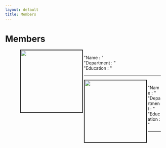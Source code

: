 ```yaml
---
layout: default
title: Members
---
```

<div class="post">
	<h1 class="pageTitle"> Members </h1>
	<ul> 
	<ul><img src="{{ '/assets/img/Cute Weddell Seal.jpg' | prepend: site.baseurl }}" alt="" style="width: auto; height: 200px" align="left"  border="2"> 
    	<br clear "left> "Name : " 
 	<br> "Department : "  <br> "Education : "   <hr>
	</ul> 
    	<ul><img src="{{ '/assets/img/Cute Weddell Seal.jpg' | prepend: site.baseurl }}" alt="" style="width: auto; height: 200px" align="left"  border="2"> 
   	 <br clear "left> "Name : " 
         <br> "Department : " 
   	 <br> "Education : "  	  <hr>

</div>

